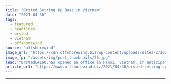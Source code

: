 ```yaml
---
title: "Ørsted Setting Up Base in Vietnam"
date: "2021-04-30"
tags: 
  - featured
  - headlines
  - ørsted
  - vietnam
  - offshorewind
source: "offshorewind"
image_url: "https://cdn.offshorewind.biz/wp-content/uploads/sites/2/2021/03/18153007/Orsted_illustration_2.jpg"
image_fp: "/assets/img/post_thumbnails/26.jpg"
lead: "Ørsted&#160;has opened an office in Hanoi, Vietnam, in anticipation of a booming offshore wind"
article_url: "https://www.offshorewind.biz/2021/04/30/orsted-setting-up-base-in-vietnam/"
---
```


---
